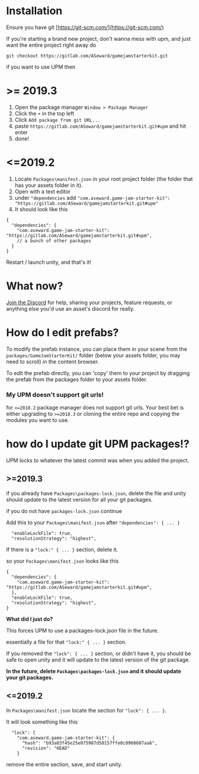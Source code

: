 # Installation
Ensure you have git [https://git-scm.com/](https://git-scm.com/)

If you're starting a brand new project, don't wanna mess with upm, and just want the entire project right away do 

`git checkout https://gitlab.com/ASeward/gamejamstarterkit.git`

if you want to use UPM then

# \>= 2019.3
1) Open the package manager `Window > Package Manager` 
2) Click the `+` in the top left
3) Click `Add package from git URL...`
4) paste `https://gitlab.com/ASeward/gamejamstarterkit.git#upm` and hit enter
5) done!

# \<=2019.2 
1) Locate `Packages\manifest.json` in your root project folder (the folder that has your assets folder in it).
2) Open with a text editor
3) under `"dependencies` add `"com.aseward.game-jam-starter-kit": "https://gitlab.com/ASeward/gamejamstarterkit.git#upm"`
4) It should look like this 
```json5
{
  "dependencies": {
    "com.aseward.game-jam-starter-kit": "https://gitlab.com/ASeward/gamejamstarterkit.git#upm",
    // a bunch of other packages
  }
}
```
Restart / launch unity, and that's it!

# What now?

[Join the Discord](https://discord.gg/zXs5MCb) for help, sharing your projects, feature requests, or anything else you'd use an asset's discord for really. 
# How do I edit prefabs?
To modify the prefab instance, you can place them in your scene from the `packages/GameJamStarterKit/` folder (below your assets folder, you may need to scroll) in the content browser.

To edit the prefab directly, you can 'copy' them to your project by dragging the prefab from the packages folder to your assets folder.

### My UPM doesn't support git urls! 
for `<=2018.2` package manager does not support git urls. Your best bet is either upgrading to `>=2018.3` or cloning the entire repo and copying the modules you want to use.
 
 
# how do I update git UPM packages!?
UPM locks to whatever the latest commit was when you added the project. 

##  \>=2019.3
if you already have `Packages\packages-lock.json`, delete the file and unity should update to the latest version for all your git packages.

if you do not have `packages-lock.json` continue

Add this to your `Packages\manifest.json` after `"dependencies": { ... }`

```
  "enableLockFile": true,
  "resolutionStrategy": "highest",
```
If there is a `"lock:" { ... }` section, delete it.

so your `Packages\manifest.json` looks like this 
```json5
{
  "dependencies": {
    "com.aseward.game-jam-starter-kit": "https://gitlab.com/ASeward/gamejamstarterkit.git#upm",
  },
  "enableLockFile": true,
  "resolutionStrategy": "highest",
}
```

**What did I just do?**

This forces UPM to use a packages-lock.json file in the future.

essentially a file for that `"lock:" { ... }` section.

If you removed the `"lock": { ... }` section, or didn't have it, you should be safe to open unity and it will update to the latest version of the git package.

**In the future, delete `Packages\packages-lock.json` and it should update your git packages.**

## \<=2019.2

In `Packages\manifest.json` locate the section for `"lock": { ... }`.

It will look something like this 

```json5
  "lock": {
    "com.aseward.game-jam-starter-kit": {
      "hash": "b93a03f45e25e075987d50157ffe0c0960607aa6",
      "revision": "HEAD"
    }
```

remove the entire section, save, and start unity.